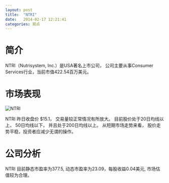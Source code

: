 ```yaml
---
layout: post
title:  "NTRI"
date:   2014-02-17 12:21:41
categories: 观点
---
```


# 简介
NTRI（Nutrisystem, Inc.）是USA著名上市公司，
公司主要从事Consumer Services行业，当前市值422.54百万美元。

# 市场表现

![NTRI](http://finviz.com/chart.ashx?t=NTRI&ty=c&ta=1&p=d&s=l)

NTRI 昨日收盘价 $15.1，
交易量较正常情况有所放大。
目前股价处于20日均线以上，
50日均线以下，
并且处于200日均线以上。
从短期市场走势来看，
股价走势平稳，投资者应减少无谓的操作。

# 公司分析
NTRI 目前静态市盈率为377.5, 动态市盈率为23.09，每股收益0.04美元,
市场估值较为合理。
